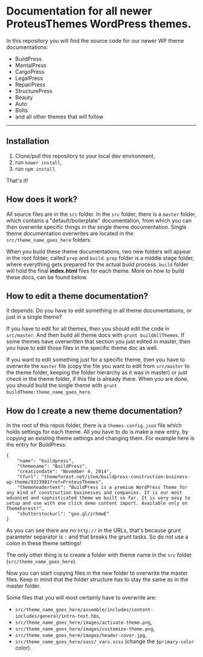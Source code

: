 Documentation for all newer ProteusThemes WordPress themes.
===========================================================

In this repository you will find the source code for our newer WP theme documentations:
* BuildPress
* MentalPress
* CargoPress
* LegalPress
* RepairPress
* StructurePress
* Beauty
* Auto
* Bolts
* and all other themes that will follow

_________________________________________________

Installation
------------

1. Clone/pull this repository to your local dev environment,
2. run `bower install`,
3. run `npm install`.

That's it!

How does it work?
------------------------------

All source files are in the `src` folder. In the `src` folder, there is a `master` folder, which contains a "default/boilerplate" documentation, from which you can then overwrite specific things in the single theme documentation. Single theme documentation overwrites are located in the `src/theme_name_goes_here` folders.

When you build these theme documentations, two new folders will appear in the root folder, called `prep` and `build`. `prep` folder is a middle stage folder, where everything gets prepared for the actual build process. `build` folder will hold the final **index.html** files for each theme. More on how to build these docs, can be found below.

How to edit a theme documentation?
---------------------------------

It depends. Do you have to edit something in all theme documentations, or just in a single theme?

If you have to edit for all themes, then you should edit the code in `src/master`. And then build all theme docs with `grunt buildAllThemes`. If some themes have overwritten that section you just edited in master, then you have to edit those files in the specific theme doc as well.

If you want to edit something just for a specific theme, then you have to overwrite the `master` file (copy the file you want to edit from `src/master` to the theme folder, keeping the folder hierarchy as it was in master) or just check in the theme folder, if this file is already there. When you are done, you should build the single theme with `grunt buildTheme:theme_name_goes_here`.

How do I create a new theme documentation?
------------------------------------------

In the root of this repos folder, there is a `themes-config.json` file which holds settings for each theme. All you have to do is make a new entry, by copying an existing theme settings and changing them. For example here is the entry for BuildPress:

```
{
	"name": "buildpress",
	"themename": "BuildPress",
	"creationdate": "November 4, 2014",
	"tfurl": "themeforest.net/item/buildpress-construction-business-wp-theme/9323981?ref=ProteusThemes",
	"themeheadertext": "BuildPress is a premium WordPress Theme for any kind of construction businesses and companies. It is our most advanced and sophisticated theme we built so far. It is very easy to setup and use with one click demo content import. Available only on ThemeForest!",
	"shutterstockurl": "goo.gl/zrhmwE"
}
```

As you can see there are no `http://` in the URLs, that's because grunt parameter separator is `:` and that breaks the grunt tasks. So do not use a colon in these theme settings!

The only other thing is to create a folder with theme name in the `src` folder (`src/theme_name_goes_here`).

Now you can start copying files in the new folder to overwrite the master files. Keep in mind that the folder structure has to stay the same as in the master folder.

Some files that you will most certainly have to overwrite are:
* `src/theme_name_goes_here/assemble/includes/content-includes/general/intro-text.hbs`,
* `src/theme_name_goes_here/images/activate-theme.png`,
* `src/theme_name_goes_here/images/customize-theme.png`,
* `src/theme_name_goes_here/images/header-cover.jpg`,
* `src/theme_name_goes_here/sass/_vars.scss` (change the `$primary-color` color).

